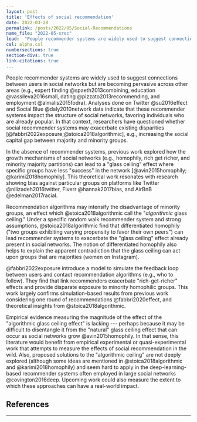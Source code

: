 ```yaml
---
layout: post
title: 'Effects of social recommendation'
date: 2022-03-28
permalink: /posts/2022/05/Social-Recommendations
name_file: "2022-05-srec"
lead:  "People recommender systems are widely used to suggest connections between users in social networks but are becoming pervasive across other areas (e.g., expert finding, education, dating, and employment). Analyses done on Twitter and Social Blue."
csl: alpha.csl
numbersections: true
section-divs: true
link-citations: true
...
```



People recommender systems are widely used to suggest connections between users in social networks but are becoming pervasive across other areas (e.g., expert finding @spaeth2013combining, education @vassileva2016small, dating @pizzato2013recommending, and  employment @almalis2015fodra). Analyses done on Twitter @su2016effect and Social Blue @daly2010network data indicate that these recommender systems impact the structure of social networks, favoring individuals who are already popular. 
In that context, researchers have questioned whether social recommender systems may exacerbate existing disparities [@fabbri2022exposure;@stoica2018algorithmic], e.g., increasing the social capital gap between majority and minority groups.

In the absence of recommender systems, previous work explored how the growth mechanisms of social networks (e.g., homophily, rich get richer, and minority majority partitions) can lead to a "glass ceiling" effect where specific groups have less "success" in the network [@avin2015homophily; @karimi2018homophily]. 
This theoretical work resonates with research showing bias against particular groups on platforms like Twitter @nilizadeh2016twitter, Fiverr @hannak2017bias, and AirBnB @edelman2017racial.

Recommendation algorithms may intensify the disadvantage of minority groups, an effect which @stoica2018algorithmic call the  "*algorithmic* glass ceiling."
Under a specific random walk recommender system and strong assumptions, @stoica2018algorithmic find that differentiated homophily ("two groups exhibiting varying propensity to favor their own peers") can lead recommender systems to exacerbate the "glass ceiling" effect already present in social networks.
The notion of differentiated homophily also helps to explain the apparent contradiction that the glass ceiling can act upon groups that are majorities (women on Instagram).


@fabbri2022exposure introduce a model to simulate the feedback loop between users and contact recommendation algorithms (e.g., who to follow). They find that link recommenders exacerbate "rich-get-richer" effects and provide disparate exposure to minority homophilic groups. 
This work largely confirms simulation-based results from previous work considering one round of recommendations @fabbri2020effect, and theoretical insights from @stoica2018algorithmic.


Empirical evidence measuring the magnitude of the effect of the "algorithmic glass ceiling effect" is lacking --- perhaps because it may be difficult to disentangle it from the "natural" glass ceiling effect that can occur as social networks grow @avin2015homophily. 
In that sense, this literature would benefit from empirical experimental or quasi-experimental work that attempts to measure the effects of social recommendation in the wild.
Also, proposed solutions to the "algorithmic ceiling" are not deeply explored (although some ideas are mentioned in @stoica2018algorithmic and @karimi2018homophily) and seem hard to apply in the deep-learning-based recommender systems often employed in large social networks @covington2016deep. Upcoming work could also measure the extent to which these approaches can have a real-world impact.



## References

---
